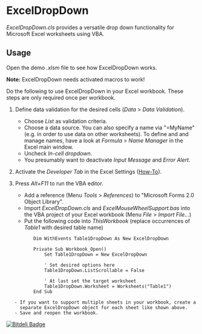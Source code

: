 ExcelDropDown
=============

*ExcelDropDown.cls* provides a versatile drop down functionality for Microsoft Excel worksheets using VBA.


Usage
-----

Open the demo *.xlsm* file to see how ExcelDropDown works.


**Note:** ExcelDropDown needs activated macros to work!

 Do the following to use ExcelDropDown in your Excel workbook.
 These steps are only required once per workbook.

   1. Define data validation for the desired cells
      (*Data* > *Data Validation*).
       - Choose *List* as validation criteria.
       - Choose a data source. You can also specify a name via "=MyName"
         (e.g. in order to use data on other worksheets). To define and
         and manage names, have a look at *Formula* > *Name Manager* in the
         Excel main window.
       - Uncheck *In-cell dropdown*.
       - You presumably want to deactivate *Input Message* and *Error Alert*.

   2. Activate the *Developer Tab* in the Excel Settings
      (<a href="http://www.addintools.com/documents/excel/how-to-add-developer-tab.html" target="_blank">How-To</a>).

   3. Press *Alt+F11* to run the VBA editor.
       - Add a reference (Menu *Tools* > *References*) to
         "Microsoft Forms 2.0 Object Library".
       - Import *ExcelDropDown.cls* and *ExcelMouseWheelSupport.bas* into the
         VBA project of your Excel workbook (Menu *File* > *Import File...*)
       - Put the following code into *ThisWorkbook*
         (replace occurrences of *Table1* with desired table name)
 ~~~~~~~~~~~~~~~~~~~~~~~~~~~~~~~~~~~~~~~~~~~~~~~~~~~~~~~~~~~~~~~~~~~~~~~~~~~~
           Dim WithEvents Table1DropDown As New ExcelDropDown

           Private Sub Workbook_Open()
               Set Table1DropDown = New ExcelDropDown

               ' Set desired options here
               Table1DropDown.ListScrollable = False

               ' At last set the target worksheet
               Table1DropDown.Worksheet = Worksheets("Table1")
           End Sub
 ~~~~~~~~~~~~~~~~~~~~~~~~~~~~~~~~~~~~~~~~~~~~~~~~~~~~~~~~~~~~~~~~~~~~~~~~~~~~
       - If you want to support multiple sheets in your workbook, create a
         separate ExcelDropDown object for each sheet like shown above.
       - Save and reopen the workbook.


[![Bitdeli Badge](https://d2weczhvl823v0.cloudfront.net/MarcoWue/exceldropdown/trend.png)](https://bitdeli.com/free "Bitdeli Badge")

